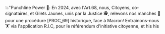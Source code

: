 💥"Punchline Power 🥊: En 2024, avec l'Art.68, nous, Citoyens, co-signataires, et Gilets Jaunes, unis par la Justice 🕵️, relevons nos manches 💪 pour une procédure [PROC_69] historique, face à Macron! Entraînons-nous 🏋️ via l'application R.I.C, pour le référendum d'initiative citoyenne, et his his